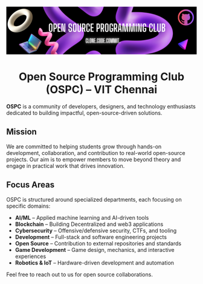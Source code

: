 ![image](https://github.com/OSPC-VITC/.github/blob/main/profile/image/banner.png)

<div align="center"><h1>Open Source Programming Club (OSPC) – VIT Chennai</h1></div>

**OSPC** is a community of developers, designers, and technology enthusiasts dedicated to building impactful, open-source-driven solutions.

## Mission

We are committed to helping students grow through hands-on development, collaboration, and contribution to real-world open-source projects. Our aim is to empower members to move beyond theory and engage in practical work that drives innovation.

## Focus Areas

OSPC is structured around specialized departments, each focusing on specific domains:

- **AI/ML** – Applied machine learning and AI-driven tools
- **Blockchain** – Building Decentralized and web3 applications
- **Cybersecurity** – Offensive/defensive security, CTFs, and tooling
- **Development** – Full-stack and software engineering projects
- **Open Source** – Contribution to external repositories and standards
- **Game Development** – Game design, mechanics, and interactive experiences
- **Robotics & IoT** – Hardware-driven development and automation

Feel free to reach out to us for open source collaborations.
